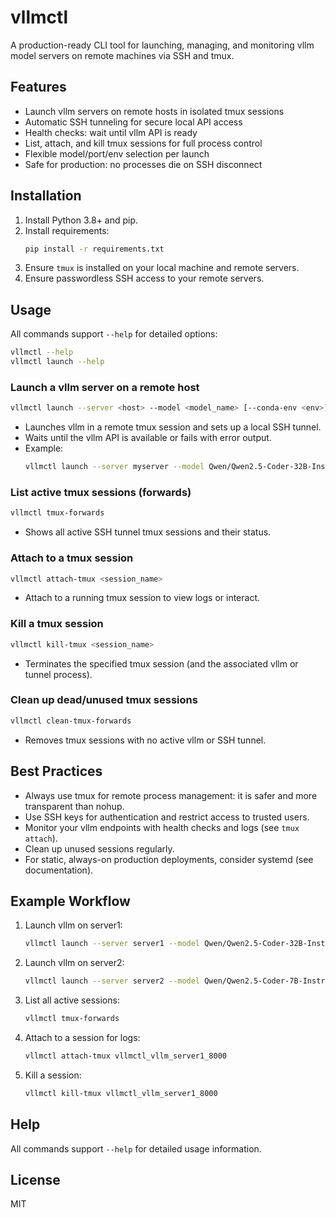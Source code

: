 # vllmctl

A production-ready CLI tool for launching, managing, and monitoring vllm model servers on remote machines via SSH and tmux.

## Features
- Launch vllm servers on remote hosts in isolated tmux sessions
- Automatic SSH tunneling for secure local API access
- Health checks: wait until vllm API is ready
- List, attach, and kill tmux sessions for full process control
- Flexible model/port/env selection per launch
- Safe for production: no processes die on SSH disconnect

## Installation

1. Install Python 3.8+ and pip.
2. Install requirements:
   ```bash
   pip install -r requirements.txt
   ```
3. Ensure `tmux` is installed on your local machine and remote servers.
4. Ensure passwordless SSH access to your remote servers.

## Usage

All commands support `--help` for detailed options:
```bash
vllmctl --help
vllmctl launch --help
```

### Launch a vllm server on a remote host
```bash
vllmctl launch --server <host> --model <model_name> [--conda-env <env>] [--remote-port <port>] [--local-range <range>] [--timeout <seconds>]
```
- Launches vllm in a remote tmux session and sets up a local SSH tunnel.
- Waits until the vllm API is available or fails with error output.
- Example:
  ```bash
  vllmctl launch --server myserver --model Qwen/Qwen2.5-Coder-32B-Instruct --conda-env vllm_env --remote-port 8000
  ```

### List active tmux sessions (forwards)
```bash
vllmctl tmux-forwards
```
- Shows all active SSH tunnel tmux sessions and their status.

### Attach to a tmux session
```bash
vllmctl attach-tmux <session_name>
```
- Attach to a running tmux session to view logs or interact.

### Kill a tmux session
```bash
vllmctl kill-tmux <session_name>
```
- Terminates the specified tmux session (and the associated vllm or tunnel process).

### Clean up dead/unused tmux sessions
```bash
vllmctl clean-tmux-forwards
```
- Removes tmux sessions with no active vllm or SSH tunnel.

## Best Practices
- Always use tmux for remote process management: it is safer and more transparent than nohup.
- Use SSH keys for authentication and restrict access to trusted users.
- Monitor your vllm endpoints with health checks and logs (see `tmux attach`).
- Clean up unused sessions regularly.
- For static, always-on production deployments, consider systemd (see documentation).

## Example Workflow
1. Launch vllm on server1:
   ```bash
   vllmctl launch --server server1 --model Qwen/Qwen2.5-Coder-32B-Instruct
   ```
2. Launch vllm on server2:
   ```bash
   vllmctl launch --server server2 --model Qwen/Qwen2.5-Coder-7B-Instruct --remote-port 8001
   ```
3. List all active sessions:
   ```bash
   vllmctl tmux-forwards
   ```
4. Attach to a session for logs:
   ```bash
   vllmctl attach-tmux vllmctl_vllm_server1_8000
   ```
5. Kill a session:
   ```bash
   vllmctl kill-tmux vllmctl_vllm_server1_8000
   ```

## Help
All commands support `--help` for detailed usage information.

## License
MIT


